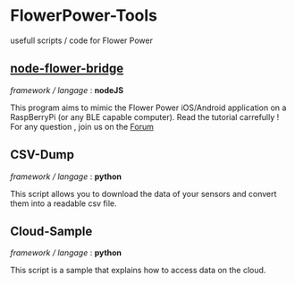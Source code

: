 # FlowerPower-Tools
usefull scripts / code for Flower Power


[node-flower-bridge](https://github.com/Parrot-Developers/node-flower-bridge)
-----
*framework / langage* : **nodeJS**

This program aims to mimic the Flower Power iOS/Android application on a RaspBerryPi (or any BLE capable computer).
Read the tutorial carrefully !
For any question , join us on the [Forum](http://forum.developer.parrot.com/c/flower-power)




CSV-Dump
-----
*framework / langage* : **python**

This script allows you to download the data of your sensors and convert them into a readable csv file.



Cloud-Sample
-----
*framework / langage* : **python**

This script is a sample that explains how to access data on the cloud.
